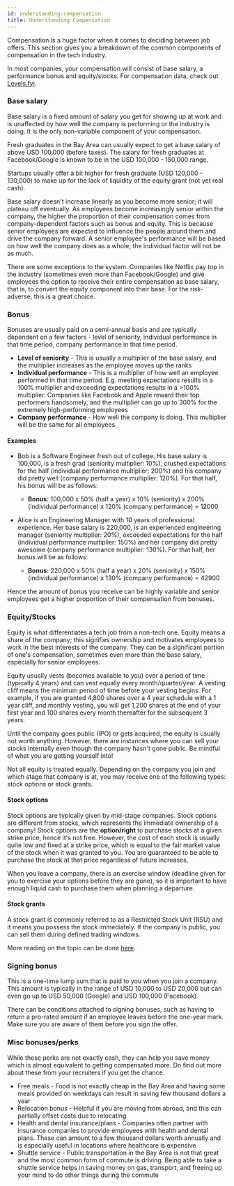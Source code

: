 ```yaml
---
id: understanding-compensation
title: Understanding Compensation
---
```


Compensation is a huge factor when it comes to deciding between job offers. This section gives you a breakdown of the common components of compensation in the tech industry.

In most companies, your compensation will consist of base salary, a performance bonus and equity/stocks. For compensation data, check out [Levels.fyi](https://www.levels.fyi).

### Base salary

Base salary is a fixed amount of salary you get for showing up at work and is unaffected by how well the company is performing or the industry is doing. It is the only non-variable component of your compensation.

Fresh graduates in the Bay Area can usually expect to get a base salary of above USD 100,000 (before taxes). The salary for fresh graduates at Facebook/Google is known to be in the USD 100,000 - 150,000 range.

Startups usually offer a bit higher for fresh graduate (USD 120,000 - 130,000) to make up for the lack of liquidity of the equity grant (not yet real cash).

Base salary doesn't increase linearly as you become more senior; it will plateau off eventually. As employees become increasingly senior within the company, the higher the proportion of their compensation comes from company-dependent factors such as bonus and equity. This is because senior employees are expected to influence the people around them and drive the company forward. A senior employee's performance will be based on how well the company does as a whole; the individual factor will not be as much.

There are some exceptions to the system. Companies like Netflix pay top in the industry (sometimes even more than Facebook/Google) and give employees the option to receive their entire compensation as base salary, that is, to convert the equity component into their base. For the risk-adverse, this is a great choice.

### Bonus

Bonuses are usually paid on a semi-annual basis and are typically dependent on a few factors - level of seniority, individual performance in that time period, company performance in that time period.

- **Level of seniority** - This is usually a multiplier of the base salary, and the multiplier increases as the employee moves up the ranks
- **Individual performance** - This is a multiplier of how well an employee performed in that time period. E.g. meeting expectations results in a 100% multiplier and exceeding expectations results in a >100% multiplier. Companies like Facebook and Apple reward their top performers handsomely, and the multiplier can go up to 300% for the extremely high-performing employees
- **Company performance** - How well the company is doing. This multiplier will be the same for all employees

#### Examples

- Bob is a Software Engineer fresh out of college. His base salary is 100,000, is a fresh grad (seniority multiplier: 10%), crushed expectations for the half (individual performance multiplier: 200%) and his company did pretty well (company performance multiplier: 120%). For that half, his bonus will be as follows:

  - **Bonus:** 100,000 x 50% (half a year) x 10% (seniority) x 200% (individual performance) x 120% (company performance) = 12000

- Alice is an Engineering Manager with 10 years of professional experience. Her base salary is 220,000, is an experienced engineering manager (seniority multiplier: 20%), exceeded expectations for the half (individual performance multiplier: 150%) and her company did pretty awesome (company performance multiplier: 130%). For that half, her bonus will be as follows:

  - **Bonus:** 220,000 x 50% (half a year) x 20% (seniority) x 150% (individual performance) x 130% (company performance) = 42900

Hence the amount of bonus you receive can be highly variable and senior employees get a higher proportion of their compensation from bonuses.

### Equity/Stocks

Equity is what differentiates a tech job from a non-tech one. Equity means a share of the company; this signifies ownership and motivates employees to work in the best interests of the company. They can be a significant portion of one's compensation, sometimes even more than the base salary, especially for senior employees.

Equity usually vests (becomes available to you) over a period of time (typically 4 years) and can vest equally every month/quarter/year. A vesting cliff means the minimum period of time before your vesting begins. For example, if you are granted 4,800 shares over a 4 year schedule with a 1 year cliff, and monthly vesting, you will get 1,200 shares at the end of your first year and 100 shares every month thereafter for the subsequent 3 years.

Until the company goes public (IPO) or gets acquired, the equity is usually not worth anything. However, there are instances where you can sell your stocks internally even though the company hasn't gone public. Be mindful of what you are getting yourself into!

Not all equity is treated equally. Depending on the company you join and which stage that company is at, you may receive one of the following types: stock options or stock grants.

#### Stock options

Stock options are typically given by mid-stage companies. Stock options are different from stocks, which represents the immediate ownership of a company! Stock options are the **option/right** to purchase stocks at a given strike price, hence it's not free. However, the cost of each stock is usually quite low and fixed at a strike price, which is equal to the fair market value of the stock when it was granted to you. You are guaranteed to be able to purchase the stock at that price regardless of future increases.

When you leave a company, there is an exercise window (deadline given for you to exercise your options before they are gone), so it is important to have enough liquid cash to purchase them when planning a departure.

#### Stock grants

A stock grant is commonly referred to as a Restricted Stock Unit (RSU) and it means you possess the stock immediately. If the company is public, you can sell them during defined trading windows.

More reading on the topic can be done [here](https://gist.github.com/yossorion/4965df74fd6da6cdc280ec57e83a202d).

### Signing bonus

This is a one-time lump sum that is paid to you when you join a company. This amount is typically in the range of USD 10,000 to USD 20,000 but can even go up to USD 50,000 (Google) and USD 100,000 (Facebook).

There can be conditions attached to signing bonuses, such as having to return a pro-rated amount if an employee leaves before the one-year mark. Make sure you are aware of them before you sign the offer.

### Misc bonuses/perks

While these perks are not exactly cash, they can help you save money which is almost equivalent to getting compensated more. Do find out more about these from your recruiters if you get the chance.

- Free meals - Food is not exactly cheap in the Bay Area and having some meals provided on weekdays can result in saving few thousand dollars a year
- Relocation bonus - Helpful if you are moving from abroad, and this can partially offset costs due to relocating
- Health and dental insurance/plans - Companies often partner with insurance companies to provide employees with health and dental plans. These can amount to a few thousand dollars worth annually and is especially useful in locations where healthcare is expensive
- Shuttle service - Public transportation in the Bay Area is not that great and the most common form of commute is driving. Being able to take a shuttle service helps in saving money on gas, transport, and freeing up your mind to do other things during the commute
